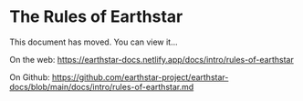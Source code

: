 # The Rules of Earthstar

This document has moved.  You can view it...

On the web: https://earthstar-docs.netlify.app/docs/intro/rules-of-earthstar

On Github: https://github.com/earthstar-project/earthstar-docs/blob/main/docs/intro/rules-of-earthstar.md

